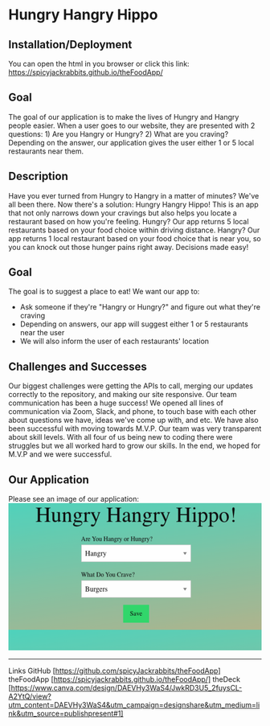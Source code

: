 # Hungry Hangry Hippo

## Installation/Deployment
You can open the html in you browser or click this link: <https://spicyjackrabbits.github.io/theFoodApp/>
## Goal
The goal of our application is to make the lives of Hungry and Hangry people easier. When a user goes to our website, they are presented with 2 questions: 1) Are you Hangry or Hungry? 2) What are you craving? Depending on the answer, our application gives the user either 1 or 5 local restaurants near them.
## Description
Have you ever turned from Hungry to Hangry in a matter of minutes? We've all been there. Now there's a solution: Hungry Hangry Hippo! This is an app that not only narrows down your cravings but also helps you locate a restaurant based on how you're feeling. Hungry? Our app returns 5 local restaurants based on your food choice within driving distance. Hangry? Our app returns 1 local restaurant based on your food choice that is near you, so you can knock out those hunger pains right away. Decisions made easy!
## Goal
The goal is to suggest a place to eat! We want our app to:
* Ask someone if they're "Hangry or Hungry?" and figure out what they're craving
* Depending on answers, our app will suggest either 1 or 5 restaurants near the user
* We will also inform the user of each restaurants' location
## Challenges and Successes
Our biggest challenges were getting the APIs to call, merging our updates correctly to the repository, and making our site responsive. Our team communication has been a huge success! We opened all lines of communication via Zoom, Slack, and phone, to touch base with each other about questions we have, ideas we've come up with, and etc. We have also been successful with moving towards M.V.P. Our team was very transparent about skill levels. With all four of us being new to coding there were struggles but we all worked hard to grow our skills. In the end, we hoped for M.V.P and we were successful.
## Our Application
Please see an image of our application:
![Image of Deployed App](./assets/Hungry_Hangry_Hippo.png)

---
Links
GitHub [https://github.com/spicyJackrabbits/theFoodApp]  
theFoodApp [https://spicyjackrabbits.github.io/theFoodApp/]
theDeck [https://www.canva.com/design/DAEVHy3WaS4/JwkRD3U5_2fuysCL-A2YtQ/view?utm_content=DAEVHy3WaS4&utm_campaign=designshare&utm_medium=link&utm_source=publishpresent#1]